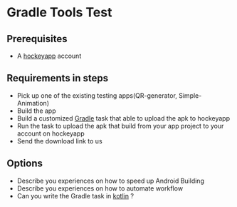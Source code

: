 # Gradle Tools Test

## Prerequisites
* A [hockeyapp](http://hockeyapp.net/) account

## Requirements in steps
* Pick up one of the existing testing apps(QR-generator, Simple-Animation)
* Build the app
* Build a customized [Gradle](https://gradle.org/) task that able to upload the apk to hockeyapp
* Run the task to upload the apk that build from your app project to your account on hockeyapp
* Send the download link to us

## Options
* Describe you experiences on how to speed up Android Building
* Describe you experiences on how to automate workflow
* Can you write the Gradle task in [kotlin](https://kotlinlang.org/) ?
